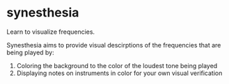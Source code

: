 # synesthesia
Learn to visualize frequencies.

Synesthesia aims to provide visual descirptions of the frequencies that are being played by:
1. Coloring the background to the color of the loudest tone being played
2. Displaying notes on instruments in color for your own visual verification
